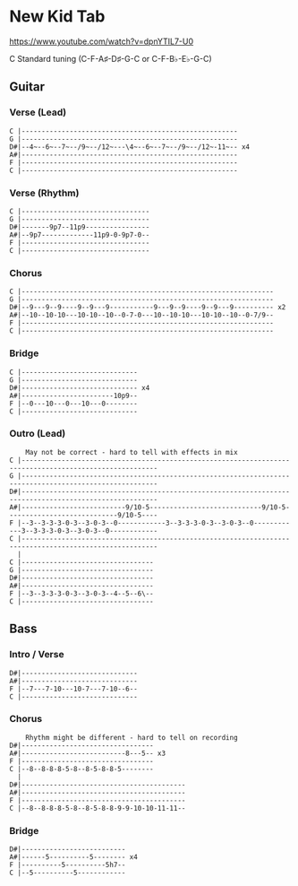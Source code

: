
# New Kid Tab

<https://www.youtube.com/watch?v=dpnYTIL7-U0>

C Standard tuning (C-F-A♯-D♯-G-C or C-F-B♭-E♭-G-C)

## Guitar
  
### Verse (Lead)

    C |------------------------------------------------------
    G |------------------------------------------------------
    D#|--4~--6~--7~--/9~--/12~---\4~--6~--7~--/9~--/12~-11~-- x4
    A#|------------------------------------------------------
    F |------------------------------------------------------
    C |------------------------------------------------------

### Verse (Rhythm)

    C |--------------------------------
    G |--------------------------------
    D#|-------9p7--11p9----------------
    A#|--9p7-------------11p9-0-9p7-0--
    F |--------------------------------
    C |--------------------------------

### Chorus

    C |---------------------------------------------------------------
    G |---------------------------------------------------------------
    D#|--9---9--9----9--9---9-----------9---9--9----9--9---9---------- x2
    A#|--10--10-10---10-10--10--0-7-0---10--10-10---10-10--10--0-7/9--
    F |---------------------------------------------------------------
    C |---------------------------------------------------------------

### Bridge

    C |-----------------------------
    G |-----------------------------
    D#|----------------------------- x4
    A#|-----------------------10p9--
    F |--0---10---0---10---0--------
    C |-----------------------------

### Outro (Lead)

        May not be correct - hard to tell with effects in mix
    C |--------------------------------------------------------------------------------------------------------
    G |--------------------------------------------------------------------------------------------------------
    D#|--------------------------------------------------------------------------------------------------------
    A#|--------------------------9/10-5----------------------------9/10-5----------------------------9/10-5----
    F |--3--3-3-3-0-3--3-0-3--0------------3--3-3-3-0-3--3-0-3--0------------3--3-3-3-0-3--3-0-3--0------------
    C |--------------------------------------------------------------------------------------------------------
      |
    C |---------------------------------
    G |---------------------------------
    D#|---------------------------------
    A#|---------------------------------
    F |--3--3-3-3-0-3--3-0-3--4--5--6\--
    C |---------------------------------

## Bass

### Intro / Verse

    D#|-----------------------------
    A#|-----------------------------
    F |--7---7-10---10-7---7-10--6--
    C |-----------------------------

### Chorus

        Rhythm might be different - hard to tell on recording
    D#|---------------------------------
    A#|--------------------------8---5-- x3
    F |---------------------------------
    C |--8--8-8-8-5-8--8-5-8-8-5--------
      |
    D#|-----------------------------------------
    A#|-----------------------------------------
    F |-----------------------------------------
    C |--8--8-8-8-5-8--8-5-8-8-9-9-10-10-11-11--

### Bridge

    D#|--------------------------
    A#|------5----------5-------- x4
    F |----------5----------5h7--
    C |--5----------5------------
